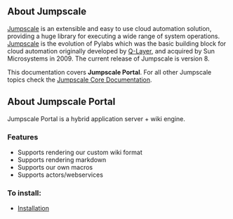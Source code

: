 ## About Jumpscale

[Jumpscale](http://www.jumpscale.com/) is an extensible and easy to use cloud automation solution, providing a huge library for executing a wide range of system operations. [Jumpscale](http://www.jumpscale.com/) is the evolution of Pylabs which was the basic building block for cloud automation originally developed by [Q-Layer](http://incubaid.com/successes/Q-Layer/), and acquired by Sun Microsystems in 2009. The current release of Jumpscale is version 8.

This documentation covers **Jumpscale Portal**. For all other Jumpscale topics check the [Jumpscale Core Documentation](https://www.gitbook.com/book/gig/jumpscale-core8/details).


## About Jumpscale Portal

Jumpscale Portal is a hybrid application server + wiki engine.


### Features

* Supports rendering our custom wiki format
* Supports rendering markdown
* Supports our own macros
* Supports actors/webservices


### To install:

* [Installation](GettingStarted/Installation.md)